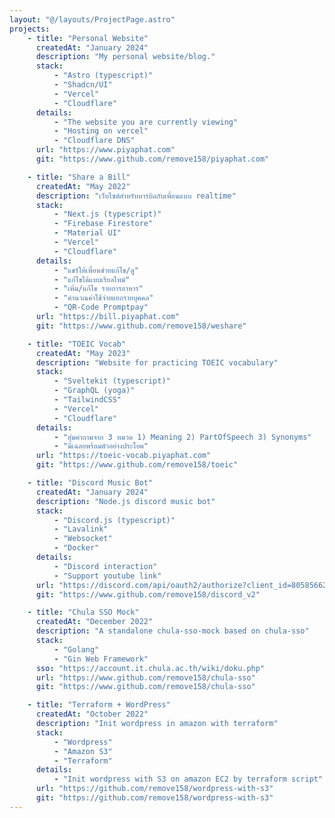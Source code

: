 ```yaml
---
layout: "@/layouts/ProjectPage.astro"
projects:
    - title: "Personal Website"
      createdAt: "January 2024"
      description: "My personal website/blog."
      stack:
          - "Astro (typescript)"
          - "Shadcn/UI"
          - "Vercel"
          - "Cloudflare"
      details:
          - "The website you are currently viewing"
          - "Hosting on vercel"
          - "Cloudflare DNS"
      url: "https://www.piyaphat.com"
      git: "https://www.github.com/remove158/piyaphat.com"

    - title: "Share a Bill"
      createdAt: "May 2022"
      description: "เว็บไซต์สำหรับหารบิลกับเพื่อนแบบ realtime"
      stack:
          - "Next.js (typescript)"
          - "Firebase Firestore"
          - "Material UI"
          - "Vercel"
          - "Cloudflare"
      details:
          - "แชร์ให้เพื่อนช่วยแก้ไข/ดู"
          - "แก้ไขได้แบบเรียลไทม์"
          - "เพิ่ม/แก้ไข รายการอาหาร"
          - "คำนวณค่าใช้จ่ายแยกรายบุคคล"
          - "QR-Code Promptpay"
      url: "https://bill.piyaphat.com"
      git: "https://www.github.com/remove158/weshare"

    - title: "TOEIC Vocab"
      createdAt: "May 2023"
      description: "Website for practicing TOEIC vocabulary"
      stack:
          - "Sveltekit (typescript)"
          - "GraphQL (yoga)"
          - "TailwindCSS"
          - "Vercel"
          - "Cloudflare"
      details:
          - "สุ่มคำถามจาก 3 หมวด 1) Meaning 2) PartOfSpeech 3) Synonyms"
          - "มีเฉลยพร้อมตัวอย่างประโยค"
      url: "https://toeic-vocab.piyaphat.com"
      git: "https://www.github.com/remove158/toeic"

    - title: "Discord Music Bot"
      createdAt: "January 2024"
      description: "Node.js discord music bot"
      stack:
          - "Discord.js (typescript)"
          - "Lavalink"
          - "Websocket"
          - "Docker"
      details:
          - "Discord interaction"
          - "Support youtube link"
      url: "https://discord.com/api/oauth2/authorize?client_id=805856620026265610&permissions=3214336&scope=bot%20applications.commands"
      git: "https://www.github.com/remove158/discord_v2"

    - title: "Chula SSO Mock"
      createdAt: "December 2022"
      description: "A standalone chula-sso-mock based on chula-sso"
      stack:
          - "Golang"
          - "Gin Web Framework"
      sso: "https://account.it.chula.ac.th/wiki/doku.php"
      url: "https://www.github.com/remove158/chula-sso"
      git: "https://www.github.com/remove158/chula-sso"

    - title: "Terraform + WordPress"
      createdAt: "October 2022"
      description: "Init wordpress in amazon with terraform"
      stack:
          - "Wordpress"
          - "Amazon S3"
          - "Terraform"
      details:
          - "Init wordpress with S3 on amazon EC2 by terraform script"
      url: "https://github.com/remove158/wordpress-with-s3"
      git: "https://github.com/remove158/wordpress-with-s3"
---
```

